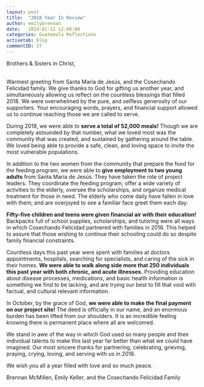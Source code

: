 ```yaml
---
layout: post
title:  "2018 Year In Review"
author: emilybrennan
date:   2019-01-12 12:00:00
categories: Guatemala Reflections
activetab: blog
commentID: 27
---
```


<p class="meta">Brothers & Sisters in Christ,<br /><br /></p>

Warmest greeting from Santa María de Jesús, and the Cosechando Felicidad family. We give thanks to God for gifting us another year, and simultaneously allowing us reflect on the countless blessings that filled 2018. We were overwhelmed by the pure, and selfless generosity of our supporters. Your encouraging words, prayers, and financial support allowed us to continue reaching those we are called to serve. 

During 2018, we were able to **serve a total of 52,000 meals!** Though we are completely astounded by that number, what we loved most was the community that was created, and sustained by gathering around the table. We loved being able to provide a safe, clean, and loving space to invite the most vulnerable populations. 

In addition to the two women from the community that prepare the food for the feeding program, we were able to **give employment to two young adults** from Santa María de Jesús. They have taken the role of project leaders. They coordinate the feeding program, offer a wide variety of activities to the elderly, oversee the scholarships, and organize medical treatment for those in need. The elderly who come daily have fallen in love with them; and are overjoyed to see a familiar face greet them each day.

**Fifty-five children and teens were given financial air with their education!** Backpacks full of school supplies, scholarships, and tutoring were all ways in which Cosechando Felicidad partnered with families in 2018. This helped to assure that those wishing to continue their schooling could do so despite family financial constraints.

Countless days this past year were spent with families at doctors appointments, hospitals, searching for specialists, and caring of the sick in their homes. **We were able to walk along side more that 250 individuals this past year with both chronic, and acute illnesses.** Providing education about disease processes, medications, and basic health information is something we find to be lacking, and are trying our best to fill that void with factual, and cultural relevant information. 

In October, by the grace of God, **we were able to make the final payment on our project site!** The deed is officially in our name, and an enormous burden has been lifted from our shoulders. It is an incredible feeling knowing there is permanent place where all are welcomed. 

We stand in awe of the way in which God used so many people and their individual talents to make this last year far better than what we could have imagined. Our most sincere thanks for partnering, celebrating, grieving, praying, crying, loving, and serving with us in 2018. 

<p class="meta">We wish you all a year filled with love and so much peace.</p>
<p class="meta">Brennan McMillen, Emily Keller, and the Cosechando Felicidad Family</p>
